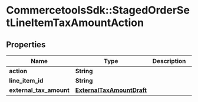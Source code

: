 # CommercetoolsSdk::StagedOrderSetLineItemTaxAmountAction

## Properties
Name | Type | Description | Notes
------------ | ------------- | ------------- | -------------
**action** | **String** |  | [optional] 
**line_item_id** | **String** |  | [optional] 
**external_tax_amount** | [**ExternalTaxAmountDraft**](ExternalTaxAmountDraft.md) |  | [optional] 

